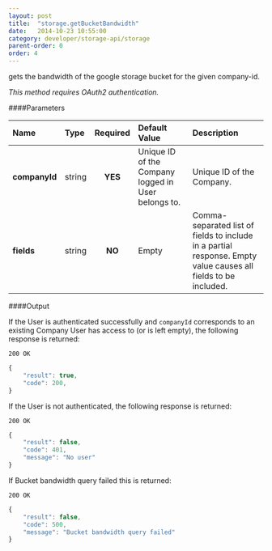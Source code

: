 ```yaml
---
layout: post
title:  "storage.getBucketBandwidth"
date:   2014-10-23 10:55:00
category: developer/storage-api/storage
parent-order: 0
order: 4
---
```


gets the bandwidth of the google storage bucket for the given company-id.

*This method requires OAuth2 authentication.*

####Parameters

| Name    | Type   | Required | Default Value | Description |
|:--------|:-------|:--------:|:--------------|:------------|
| **companyId**  | string |  **YES**  | Unique ID of the Company logged in User belongs to. | Unique ID of the Company. |
| **fields**  | string |  **NO**  | Empty | Comma-separated list of fields to include in a partial response. Empty value causes all fields to be included. |

####Output

If the User is authenticated successfully and `companyId` corresponds to an existing Company User has access to (or is left empty), the following response is returned:

```200 OK```

```javascript
{
    "result": true,
    "code": 200,
}

```

If the User is not authenticated, the following response is returned:

```200 OK```

```javascript
{
    "result": false,
    "code": 401,
    "message": "No user"
}
```

If Bucket bandwidth query failed this is returned:

```200 OK```

```javascript
{
    "result": false,
    "code": 500,
    "message": "Bucket bandwidth query failed"
}

```